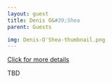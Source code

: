```yaml
---
layout: guest
title: Denis O&#39;Shea
parent: Guests

img: Denis-O'Shea-thumbnail.png
---
```




<div class="badge-base LI-profile-badge" data-locale="en_US" data-size="medium" data-theme="light" data-type="VERTICAL" data-vanity="denisosheamobilementor" data-version="v1"><a class="badge-base__link LI-simple-link" href="https://www.linkedin.com/in/denisosheamobilementor?trk=profile-badge">Click for more details</a></div>


TBD
